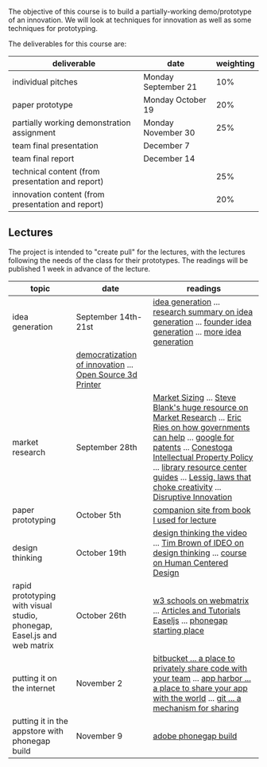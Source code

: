 The objective of this course is to build a partially-working demo/prototype of an innovation.
We will look at techniques for innovation as well as some techniques for prototyping.

The deliverables for this course are:

deliverable|date|weighting
--|--|--
individual pitches|Monday September 21|10%
paper prototype|Monday October 19|20%
partially working demonstration assignment|Monday November 30|25%
team final presentation|December 7|
team final report|December 14|
technical content (from presentation and report)||25%
innovation content (from presentation and report)||20%

Lectures
--------

The project is intended to "create pull" for the lectures, with the lectures following
the needs of the class for their prototypes. The readings will be published 1 week in
advance of the lecture.

topic|date|readings
----|----|----
idea generation|September 14th-21st|[idea generation](http://d1c25a6gwz7q5e.cloudfront.net/papers/download/051210_Terwiesch_Ulrich_Creativity.pdf) ... [research summary on idea generation](http://orchid.cs.illinois.edu/publications/HICSS-idea-generation-2009.pdf) ... [founder idea generation](http://www.foundercentric.com/static/pdf/idea-generation-v1.pdf) ... [more idea generation](http://www.springer.com/cda/content/document/cda_downloaddocument/9781461432982-c1.pdf?SGWID=0-0-45-1328640-p174289566)
||[democratization of innovation](http://web.mit.edu/evhippel/www/books/DI/DemocInn.pdf) ... [Open Source 3d Printer](http://reprap.org/)
market research|September 28th|[Market Sizing](http://ultralightstartups.com/wp-content/uploads/2012/04/Steve-Blank-Market-Sizing.pdf) ... [Steve Blank's huge resource on Market Research](http://steveblank.com/tools-and-blogs-for-entrepreneurs/#marketresearch) ... [Eric Ries on how governments can help](http://www.mckinsey.com/insights/high_tech_telecoms_internet/disruptive_entrepreneurs_an_interview_with_eric_ries) ... [google for patents](http://www.google.com/patents) ... [Conestoga Intellectual Property Policy](http://www.conestogac.on.ca/research/forms/policyonintellectualproperty.pdf) ... [library resource center guides](http://exploreguides.conestogac.on.ca/index) ... [Lessig, laws that choke creativity](http://www.ted.com/talks/larry_lessig_says_the_law_is_strangling_creativity?language=en) ... [Disruptive Innovation](https://www.youtube.com/watch?v=qDrMAzCHFUU)
paper prototyping|October 5th|[companion site from book I used for lecture](http://www.paperprototyping.com/)
design thinking|October 19th|[design thinking the video](http://designthinkingmovie.com/) ... [Tim Brown of IDEO on design thinking](http://designthinking.ideo.com/) ... [course on Human Centered Design](http://plusacumen.org/courses/hcd-for-social-innovation/)
rapid prototyping with visual studio, phonegap, Easel.js and web matrix|October 26th|[w3 schools on webmatrix](http://www.w3schools.com/website/web_site.asp) ... [Articles and Tutorials Easeljs](https://github.com/CreateJS/EaselJS/wiki/Articles-and-Tutorials) ... [phonegap starting place](http://phonegap.com/blog/build/getting-started-with-phonegap-and-phonegap-build/)
putting it on the internet|November 2|[bitbucket ... a place to privately share code with your team](http://bitbucket.org") ... [app harbor ... a place to share your app with the world](http://appharbour.com) ... [git ... a mechanism for sharing](#liveontheinternet)
putting it in the appstore with phonegap build|November 9|[adobe phonegap build](https://build.phonegap.com/)
